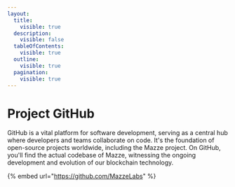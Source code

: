 ```yaml
---
layout:
  title:
    visible: true
  description:
    visible: false
  tableOfContents:
    visible: true
  outline:
    visible: true
  pagination:
    visible: true
---
```


# Project GitHub

GitHub is a vital platform for software development, serving as a central hub where developers and teams collaborate on code. It's the foundation of open-source projects worldwide, including the Mazze project. On GitHub, you'll find the actual codebase of Mazze, witnessing the ongoing development and evolution of our blockchain technology.

{% embed url="https://github.com/MazzeLabs" %}
